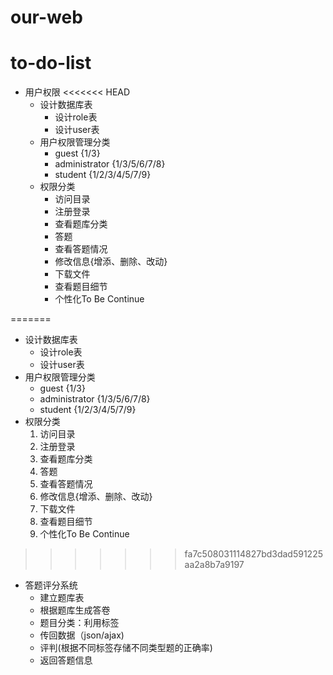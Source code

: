 # our-web
# to-do-list
- 用户权限
<<<<<<< HEAD
    - 设计数据库表
        - 设计role表
        - 设计user表
    - 用户权限管理分类
        - guest {1/3}
        - administrator {1/3/5/6/7/8}
        - student {1/2/3/4/5/7/9}
    - 权限分类
        - 访问目录
        - 注册登录
        - 查看题库分类
        - 答题
        - 查看答题情况
        - 修改信息{增添、删除、改动}
        - 下载文件
        - 查看题目细节
        - 个性化To Be Continue        
    
=======
  - 设计数据库表
    - 设计role表
    - 设计user表
   - 用户权限管理分类
     - guest  {1/3} 
     - administrator  {1/3/5/6/7/8}      
     - student {1/2/3/4/5/7/9}  
   - 权限分类
      1. 访问目录
      2. 注册登录
      3. 查看题库分类
      4. 答题
      5. 查看答题情况
      6. 修改信息{增添、删除、改动}
      7. 下载文件
      8. 查看题目细节
      9. 个性化To Be Continue    
>>>>>>> fa7c508031114827bd3dad591225aa2a8b7a9197
- 答题评分系统
     - 建立题库表
     - 根据题库生成答卷
     - 题目分类：利用标签
     - 传回数据（json/ajax)
     - 评判(根据不同标签存储不同类型题的正确率)
     - 返回答题信息
    
